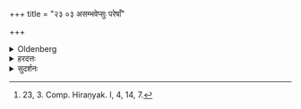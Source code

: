 +++
title = "२३ ०३ असम्भवेप्सुः परेषाँ"

+++

<details><summary>Oldenberg</summary>

3. [^1]  One who wishes that his wife should not be touched by other men, should have big living centipedes ground to powder, and should insert (that powder) with the next (formula, II, 22, 3), while she is sleeping, into her secret parts.


[^1]:  23, 3. Comp. Hiraṇyak. I, 4, 14, 7.
</details>

<details><summary>हरदत्तः</summary>

( **असंभवेप्सुः**, अमैथुनेप्सुः) ।
सम्भवो मैथुनम् ।
श्रूयते च—"काममाविजनितोः सम्भवामेति (तै.सं.२-५-५) ।
तदभावोऽसम्भवः ।
परेषां पुरुषाणां असम्भवमिच्छन् **आढारिका** सरीसृपविशेषः ।
शतचरणा वा ।
सा च द्विविधा स्थूला तन्वी च ।
अरण्येषु स्थूला, अन्यत्र तन्वी ।
तत्र स्थूलायां जीवन्त्यां चूर्णानि कारयति कर्मकर्तैव ।
कारयित्वा तानि यदा भार्या स्वपिति तदा तस्यास्**सम्बाधे** उपस्थे उपवपेत् ।
**उत्तरया** "अव ज्यामिव धन्वन" इत्येतया ।
एवं कृते संबाध उपभोगयोग्यो न भवति व्यभिचारशङ्कायामिदम् ।
वेश्याविषयं वा ॥३॥
</details>

<details><summary>सुदर्शनः</summary>

यः प्रवत्स्यन् गृहे वा प्रजातन्तुं रक्षितुं स्वभार्यायां परपुरुषशुक्लस्यासम्भवमिच्छति स **परेषामसम्भवेप्सुः** ।
तस्योपायोपदेशः—
स्थूलाढारिकाया जीवन्त्याश्चूर्णान्यन्येन कारयति ।
आढारिका गौलिका सरीसृपविशेषः, या शतचरणा नाम ।
सा च द्विविधा, ग्राम्या आरण्या च ।
तयोरारण्या स्थूला ग्राम्या तन्वी ।
**जीवचूर्णानि** चाश्मादिना महता प्रहारेण मार्यमाणायां भवन्ति ।
ततस्तानि चूर्णान्य् **उत्तरया** "अव ज्यामिव धन्वनः" इत्येतया **सुप्तायाः सम्बाधे** योनावुपवपेत् ।
एवं कृते सम्बाध उपभोगयोग्यो न भवति ॥३॥
</details>
